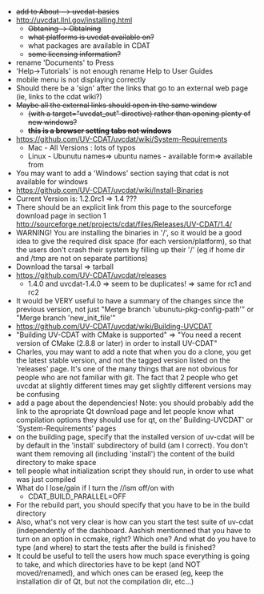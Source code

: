 * ~~add to About   --> uvcdat-basics~~
* http://uvcdat.llnl.gov/installing.html
  *  ~~Obtaning -> ObtaIning~~
  *  ~~what platforms is uvcdat available on?~~
  * what packages are available in CDAT
  * ~~some licensing information?~~ 
* rename 'Documents' to Press
* 'Help->Tutorials' is not enough  rename Help to User Guides
* mobile menu is not displaying correctly
* Should there be a 'sign' after the links that go to an external web page (ie, links to the cdat wiki?)
* ~~Maybe all the external links should open in the same window~~
  * ~~(with a target="uvcdat_out" directive) rather than opening plenty of new windows?~~
  * ~~**this is a browser setting tabs not windows**~~
* https://github.com/UV-CDAT/uvcdat/wiki/System-Requirements
  * Mac - All Versions : lots of typos
  * Linux - Ubunutu names=> ubuntu names - available form=> available from
* You may want to add a 'Windows' section saying that cdat is not available for windows
* https://github.com/UV-CDAT/uvcdat/wiki/Install-Binaries
* Current Version is: 1.2.0rc1	=> 1.4 ???
 * There should be an explicit link from this page to the sourceforge download page in section 1 http://sourceforge.net/projects/cdat/files/Releases/UV-CDAT/1.4/
* WARNING! You are installing the binaries in '/', so it would be a good idea to give the required disk space (for each version/platform), so that the users don't crash their system by filling up their '/' (eg if home dir and /tmp are not on separate partitions)
* Download the tarsal	=> tarball
* https://github.com/UV-CDAT/uvcdat/releases
  * 1.4.0 and uvcdat-1.4.0 => seem to be duplicates! => same for rc1 and rc2
* It would be VERY useful to have a summary of the changes since the previous version, not just "Merge branch 'ubunutu-pkg-config-path'" or "Merge branch 'new_init_file'"
* https://github.com/UV-CDAT/uvcdat/wiki/Building-UVCDAT
* "Building UV-CDAT with CMake is supported" => "You need a recent version of CMake (2.8.8 or later) in order to install UV-CDAT"
* Charles, you may want to add a note that when you do a clone, you get the latest stable version, and not the tagged version listed on the 'releases' page. It's one of the many things that are not obvious for people who are not familiar with git. The fact that 2 people who get uvcdat at slightly different times may get slightly different versions
may be confusing
* add a page about the dependencies! Note: you should probably add the link to the apropriate Qt download page and let people know what compilation options they should use for qt, on the' Building-UVCDAT' or 'System-Requirements' pages
* on the building page, specify that the installed version of uv-cdat will be by default in the 'install' subdirectory of build (am I correct). You don't want them removing all (including 'install') the content of the build directory to make space
* tell people what initialization script they should run, in order to use what was just compiled
* What do I lose/gain if I turn the //ism off/on with
  * CDAT_BUILD_PARALLEL=OFF
* For the rebuild part, you should specify that you have to be in the build directory
* Also, what's not very clear is how can you start the test suite of uv-cdat (independently of the dashboard. Aashish mentionned that you have to turn on an option in ccmake, right? Which one? And what do you have to type (and where) to start the tests after the build is finished?
* It could be useful to tell the users how much space everything is going to take, and which directories have to be kept (and NOT moved/renamed), and which ones can be erased (eg, keep the installation dir of Qt, but not the compilation dir, etc...)
